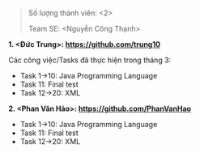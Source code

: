### <Software Engineering>

> Số lượng thành viên: <2> 
>
> Team SE: <Nguyễn Công Thạnh>

**1. <Đức Trung>: <https://github.com/trung10>**

Các công việc/Tasks đã thực hiện trong tháng 3:

- Task 1->10: Java Programming Language
- Task 11: Final test
- Task 12->20: XML

**2. <Phan Văn Hảo>: <https://github.com/PhanVanHao>**
- Task 1->10: Java Programming Language
- Task 11: Final test
- Task 12->20: XML

